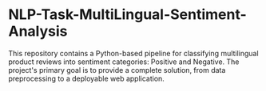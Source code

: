 # NLP-Task-MultiLingual-Sentiment-Analysis
This repository contains a Python-based pipeline for classifying multilingual product reviews into sentiment categories: Positive and Negative. The project's primary goal is to provide a complete solution, from data preprocessing to a deployable web application.

